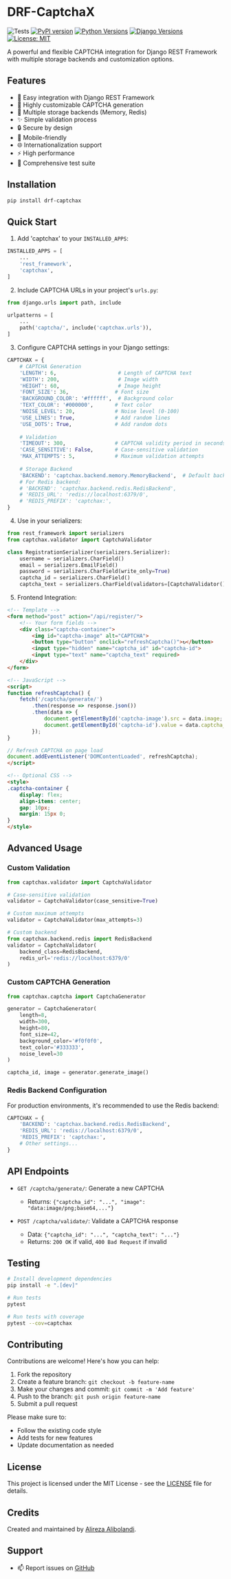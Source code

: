 # DRF-CaptchaX

![Tests](https://github.com/AlirezaAlibolandi/drf-captchax/actions/workflows/tests.yml/badge.svg)
[![PyPI version](https://badge.fury.io/py/drf-captchax.svg)](https://badge.fury.io/py/drf-captchax)
[![Python Versions](https://img.shields.io/pypi/pyversions/drf-captchax.svg)](https://pypi.org/project/drf-captchax/)
[![Django Versions](https://img.shields.io/badge/django-3.2%2B-blue)](https://www.djangoproject.com/)
[![License: MIT](https://img.shields.io/badge/License-MIT-yellow.svg)](https://opensource.org/licenses/MIT)

A powerful and flexible CAPTCHA integration for Django REST Framework with multiple storage backends and customization options.

## Features

- 🚀 Easy integration with Django REST Framework
- 🎨 Highly customizable CAPTCHA generation
- 💾 Multiple storage backends (Memory, Redis)
- ✨ Simple validation process
- 🔒 Secure by design
- 📱 Mobile-friendly
- 🌐 Internationalization support
- ⚡ High performance
- 🧪 Comprehensive test suite

## Installation

```bash
pip install drf-captchax
```

## Quick Start

1. Add 'captchax' to your `INSTALLED_APPS`:

```python
INSTALLED_APPS = [
    ...
    'rest_framework',
    'captchax',
]
```

2. Include CAPTCHA URLs in your project's `urls.py`:

```python
from django.urls import path, include

urlpatterns = [
    ...
    path('captcha/', include('captchax.urls')),
]
```

3. Configure CAPTCHA settings in your Django settings:

```python
CAPTCHAX = {
    # CAPTCHA Generation
    'LENGTH': 6,                    # Length of CAPTCHA text
    'WIDTH': 200,                   # Image width
    'HEIGHT': 60,                   # Image height
    'FONT_SIZE': 36,               # Font size
    'BACKGROUND_COLOR': '#ffffff',  # Background color
    'TEXT_COLOR': '#000000',       # Text color
    'NOISE_LEVEL': 20,             # Noise level (0-100)
    'USE_LINES': True,             # Add random lines
    'USE_DOTS': True,              # Add random dots
    
    # Validation
    'TIMEOUT': 300,                # CAPTCHA validity period in seconds
    'CASE_SENSITIVE': False,       # Case-sensitive validation
    'MAX_ATTEMPTS': 5,             # Maximum validation attempts
    
    # Storage Backend
    'BACKEND': 'captchax.backend.memory.MemoryBackend',  # Default backend
    # For Redis backend:
    # 'BACKEND': 'captchax.backend.redis.RedisBackend',
    # 'REDIS_URL': 'redis://localhost:6379/0',
    # 'REDIS_PREFIX': 'captchax:',
}
```

4. Use in your serializers:

```python
from rest_framework import serializers
from captchax.validator import CaptchaValidator

class RegistrationSerializer(serializers.Serializer):
    username = serializers.CharField()
    email = serializers.EmailField()
    password = serializers.CharField(write_only=True)
    captcha_id = serializers.CharField()
    captcha_text = serializers.CharField(validators=[CaptchaValidator()])
```

5. Frontend Integration:

```html
<!-- Template -->
<form method="post" action="/api/register/">
    <!-- Your form fields -->
    <div class="captcha-container">
        <img id="captcha-image" alt="CAPTCHA">
        <button type="button" onclick="refreshCaptcha()">↻</button>
        <input type="hidden" name="captcha_id" id="captcha-id">
        <input type="text" name="captcha_text" required>
    </div>
</form>

<!-- JavaScript -->
<script>
function refreshCaptcha() {
    fetch('/captcha/generate/')
        .then(response => response.json())
        .then(data => {
            document.getElementById('captcha-image').src = data.image;
            document.getElementById('captcha-id').value = data.captcha_id;
        });
}

// Refresh CAPTCHA on page load
document.addEventListener('DOMContentLoaded', refreshCaptcha);
</script>

<!-- Optional CSS -->
<style>
.captcha-container {
    display: flex;
    align-items: center;
    gap: 10px;
    margin: 15px 0;
}
</style>
```

## Advanced Usage

### Custom Validation

```python
from captchax.validator import CaptchaValidator

# Case-sensitive validation
validator = CaptchaValidator(case_sensitive=True)

# Custom maximum attempts
validator = CaptchaValidator(max_attempts=3)

# Custom backend
from captchax.backend.redis import RedisBackend
validator = CaptchaValidator(
    backend_class=RedisBackend,
    redis_url='redis://localhost:6379/0'
)
```

### Custom CAPTCHA Generation

```python
from captchax.captcha import CaptchaGenerator

generator = CaptchaGenerator(
    length=8,
    width=300,
    height=80,
    font_size=42,
    background_color='#f0f0f0',
    text_color='#333333',
    noise_level=30
)

captcha_id, image = generator.generate_image()
```

### Redis Backend Configuration

For production environments, it's recommended to use the Redis backend:

```python
CAPTCHAX = {
    'BACKEND': 'captchax.backend.redis.RedisBackend',
    'REDIS_URL': 'redis://localhost:6379/0',
    'REDIS_PREFIX': 'captchax:',
    # Other settings...
}
```

## API Endpoints

- `GET /captcha/generate/`: Generate a new CAPTCHA
  - Returns: `{"captcha_id": "...", "image": "data:image/png;base64,..."}`

- `POST /captcha/validate/`: Validate a CAPTCHA response
  - Data: `{"captcha_id": "...", "captcha_text": "..."}`
  - Returns: `200 OK` if valid, `400 Bad Request` if invalid

## Testing

```bash
# Install development dependencies
pip install -e ".[dev]"

# Run tests
pytest

# Run tests with coverage
pytest --cov=captchax
```

## Contributing

Contributions are welcome! Here's how you can help:

1. Fork the repository
2. Create a feature branch: `git checkout -b feature-name`
3. Make your changes and commit: `git commit -m 'Add feature'`
4. Push to the branch: `git push origin feature-name`
5. Submit a pull request

Please make sure to:
- Follow the existing code style
- Add tests for new features
- Update documentation as needed

## License

This project is licensed under the MIT License - see the [LICENSE](LICENSE) file for details.

## Credits

Created and maintained by [Alireza Alibolandi](https://github.com/AlirezaAlibolandi).

## Support

- 📫 Report issues on [GitHub](https://github.com/AlirezaAlibolandi/drf-captchax/issues)